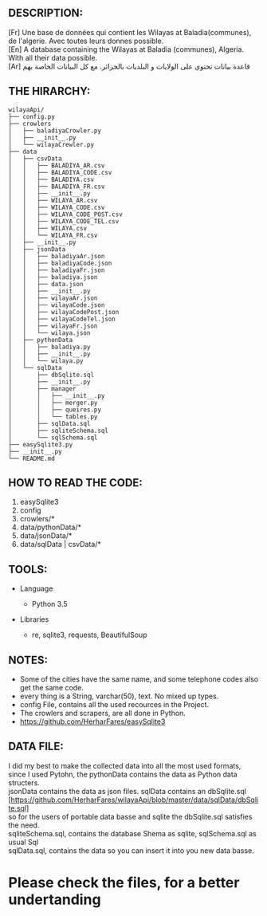 DESCRIPTION:
-
[Fr] Une base de données qui contient les Wilayas at Baladia(communes), de l'algerie. Avec toutes leurs donnes possible.<br>
[En] A database containing the Wilayas at Baladia (communes), Algeria. With all their data possible.<br>
[Ar]  قاعدة بيانات تحتوي على الولايات و البلديات بالجزائر. مع كل البيانات الخاصة بهم



THE HIRARCHY:
-
```
wilayaApi/
├── config.py
├── crowlers
│   ├── baladiyaCrowler.py
│   ├── __init__.py
│   └── wilayaCrewler.py
├── data
│   ├── csvData
│   │   ├── BALADIYA_AR.csv
│   │   ├── BALADIYA_CODE.csv
│   │   ├── BALADIYA.csv
│   │   ├── BALADIYA_FR.csv
│   │   ├── __init__.py
│   │   ├── WILAYA_AR.csv
│   │   ├── WILAYA_CODE.csv
│   │   ├── WILAYA_CODE_POST.csv
│   │   ├── WILAYA_CODE_TEL.csv
│   │   ├── WILAYA.csv
│   │   └── WILAYA_FR.csv
│   ├── __init__.py
│   ├── jsonData
│   │   ├── baladiyaAr.json
│   │   ├── baladiyaCode.json
│   │   ├── baladiyaFr.json
│   │   ├── baladiya.json
│   │   ├── data.json
│   │   ├── __init__.py
│   │   ├── wilayaAr.json
│   │   ├── wilayaCode.json
│   │   ├── wilayaCodePost.json
│   │   ├── wilayaCodeTel.json
│   │   ├── wilayaFr.json
│   │   └── wilaya.json
│   ├── pythonData
│   │   ├── baladiya.py
│   │   ├── __init__.py
│   │   └── wilaya.py
│   └── sqlData
│       ├── dbSqlite.sql
│       ├── __init__.py
│       ├── manager
│       │   ├── __init__.py
│       │   ├── merger.py
│       │   ├── queires.py
│       │   └── tables.py
│       ├── sqlData.sql
│       ├── sqliteSchema.sql
│       └── sqlSchema.sql
├── easySqlite3.py
├── __init__.py
└── README.md

```


HOW TO READ THE CODE:
-
1. easySqlite3
2. config
3. crowlers/*
4. data/pythonData/*
5. data/jsonData/*
6. data/sqlData | csvData/*


TOOLS:
-
* Language
	* Python 3.5

* Libraries
	* re, sqlite3, requests, BeautifulSoup
  
  
NOTES:
-
* Some of the cities have the same name, and some telephone codes also get the same code.
* every thing is a String, varchar(50), text. No mixed up types.
* config File, contains all the used recources in the Project.
* The crowlers and scrapers, are all done in Python.
* https://github.com/HerharFares/easySqlite3
  
  
DATA FILE:
-
I did my best to make the collected data into all the most used formats,<br>
since I used Pytohn, the pythonData contains the data as Python data structers.<br>
jsonData contains the data as json files. sqlData contains an dbSqlite.sql<br>
[https://github.com/HerharFares/wilayaApi/blob/master/data/sqlData/dbSqlite.sql]<br>
so for the users of portable data basse and sqlite the dbSqlite.sql satisfies the need.<br>
sqliteSchema.sql, contains the database Shema as sqlite, sqlSchema.sql as usual Sql<br>
sqlData.sql, contains the data so you can insert it into you new data basse.
  
# Please check the files, for a better undertanding